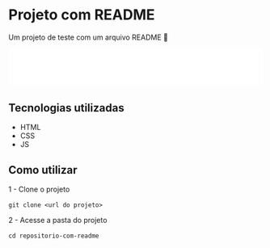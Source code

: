# Projeto com README
Um projeto de teste com um arquivo README 🚀

[<img src="./tela.gif" alt="gif da tela inicial do projeto README">](https://google.com)

## Tecnologias utilizadas
- HTML
- CSS
- JS
## Como utilizar

1 - Clone o projeto
```
git clone <url do projeto>
```

2 - Acesse a pasta do projeto
```
cd repositorio-com-readme
```